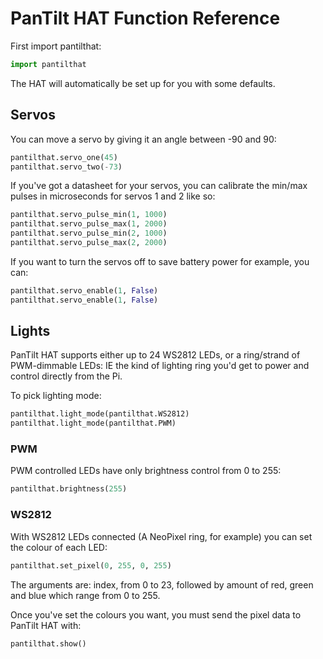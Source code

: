 # PanTilt HAT Function Reference

First import pantilthat:

```python
import pantilthat
```

The HAT will automatically be set up for you with some defaults.

## Servos

You can move a servo by giving it an angle between -90 and 90:

```python
pantilthat.servo_one(45)
pantilthat.servo_two(-73)
```

If you've got a datasheet for your servos, you can calibrate the min/max pulses
in microseconds for servos 1 and 2 like so:

```python
pantilthat.servo_pulse_min(1, 1000)
pantilthat.servo_pulse_max(1, 2000)
pantilthat.servo_pulse_min(2, 1000)
pantilthat.servo_pulse_max(2, 2000)
```

If you want to turn the servos off to save battery power for example, you can:

```python
pantilthat.servo_enable(1, False)
pantilthat.servo_enable(1, False)
```

## Lights

PanTilt HAT supports either up to 24 WS2812 LEDs, or a ring/strand of PWM-dimmable LEDs:
IE the kind of lighting ring you'd get to power and control directly from the Pi.

To pick lighting mode:

```python
pantilthat.light_mode(pantilthat.WS2812)
pantilthat.light_mode(pantilthat.PWM)
```

### PWM

PWM controlled LEDs have only brightness control from 0 to 255:

```python
pantilthat.brightness(255)
```

### WS2812

With WS2812 LEDs connected (A NeoPixel ring, for example) you can set the colour of each LED:

```python
pantilthat.set_pixel(0, 255, 0, 255)
```

The arguments are: index, from 0 to 23, followed by amount of red, green and blue which range from 0 to 255.

Once you've set the colours you want, you must send the pixel data to PanTilt HAT with:

```python
pantilthat.show()
```
